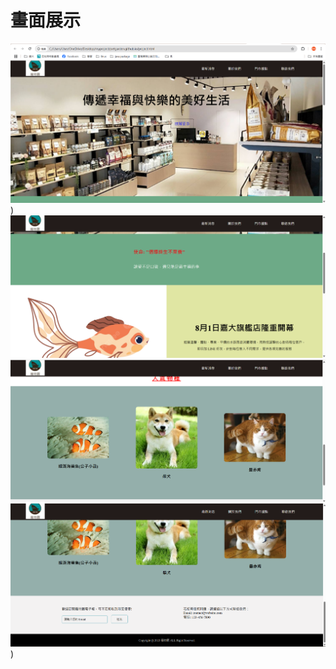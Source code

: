 # 畫面展示
![image1](https://github.com/tsairaylun/petgarden.github.io/blob/main/README_image/%E8%9E%A2%E5%B9%95%E6%93%B7%E5%8F%96%E7%95%AB%E9%9D%A2%202025-04-04%20023651.png))
![image1](https://github.com/tsairaylun/petgarden.github.io/blob/main/README_image/%E8%9E%A2%E5%B9%95%E6%93%B7%E5%8F%96%E7%95%AB%E9%9D%A2%202025-04-04%20023704.png)
![image1](https://github.com/tsairaylun/petgarden.github.io/blob/main/README_image/%E8%9E%A2%E5%B9%95%E6%93%B7%E5%8F%96%E7%95%AB%E9%9D%A2%202025-04-04%20023716.png)
![image1](https://github.com/tsairaylun/petgarden.github.io/blob/main/README_image/%E8%9E%A2%E5%B9%95%E6%93%B7%E5%8F%96%E7%95%AB%E9%9D%A2%202025-04-04%20023724.png))
